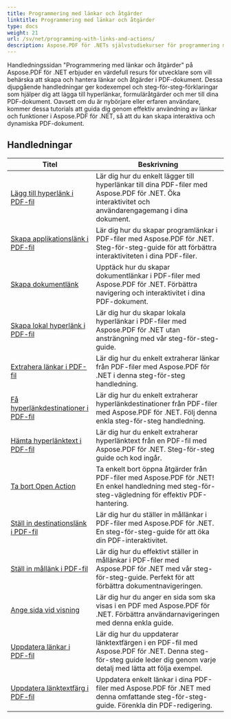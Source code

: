 ```yaml
---
title: Programmering med länkar och åtgärder
linktitle: Programmering med länkar och åtgärder
type: docs
weight: 21
url: /sv/net/programming-with-links-and-actions/
description: Aspose.PDF för .NETs självstudiekurser för programmering med länkar och åtgärder är en omfattande resurs för att bemästra skapa och hantera interaktiva länkar i PDF-dokument.
---
```

Handledningssidan "Programmering med länkar och åtgärder" på Aspose.PDF för .NET erbjuder en värdefull resurs för utvecklare som vill behärska att skapa och hantera länkar och åtgärder i PDF-dokument. Dessa djupgående handledningar ger kodexempel och steg-för-steg-förklaringar som hjälper dig att lägga till hyperlänkar, formuläråtgärder och mer till dina PDF-dokument. Oavsett om du är nybörjare eller erfaren användare, kommer dessa tutorials att guida dig genom effektiv användning av länkar och funktioner i Aspose.PDF för .NET, så att du kan skapa interaktiva och dynamiska PDF-dokument.

## Handledningar
| Titel | Beskrivning |
| --- | --- | 
| [Lägg till hyperlänk i PDF-fil](./add-hyperlink/) | Lär dig hur du enkelt lägger till hyperlänkar till dina PDF-filer med Aspose.PDF för .NET. Öka interaktivitet och användarengagemang i dina dokument. |  
| [Skapa applikationslänk i PDF-fil](./create-application-link/) | Lär dig hur du skapar programlänkar i PDF-filer med Aspose.PDF för .NET. Steg-för-steg-guide för att förbättra interaktiviteten i dina PDF-filer. |  
| [Skapa dokumentlänk](./create-document-link/) | Upptäck hur du skapar dokumentlänkar i PDF-filer med Aspose.PDF för .NET. Förbättra navigering och interaktivitet i dina PDF-dokument. |  
| [Skapa lokal hyperlänk i PDF-fil](./create-local-hyperlink/) | Lär dig hur du skapar lokala hyperlänkar i PDF-filer med Aspose.PDF för .NET utan ansträngning med vår steg-för-steg-guide. |  
| [Extrahera länkar i PDF-fil](./extract-links/) | Lär dig hur du enkelt extraherar länkar från PDF-filer med Aspose.PDF för .NET i denna steg-för-steg handledning. |  
| [Få hyperlänkdestinationer i PDF-fil](./get-hyperlink-destinations/) | Lär dig hur du enkelt extraherar hyperlänkdestinationer från PDF-filer med Aspose.PDF för .NET. Följ denna enkla steg-för-steg handledning. |  
| [Hämta hyperlänktext i PDF-fil](./get-hyperlink-text/) | Lär dig hur du enkelt extraherar hyperlänktext från en PDF-fil med Aspose.PDF för .NET. Steg-för-steg guide och kod ingår. |  
| [Ta bort Open Action](./remove-open-action/) | Ta enkelt bort öppna åtgärder från PDF-filer med Aspose.PDF för .NET! En enkel handledning med steg-för-steg-vägledning för effektiv PDF-hantering. |  
| [Ställ in destinationslänk i PDF-fil](./set-destination-link/) | Lär dig hur du ställer in mållänkar i PDF-filer med Aspose.PDF för .NET. En steg-för-steg-guide för att öka din PDF-interaktivitet. |  
| [Ställ in mållänk i PDF-fil](./set-target-link/) | Lär dig hur du effektivt ställer in mållänkar i PDF-filer med Aspose.PDF för .NET med vår steg-för-steg-guide. Perfekt för att förbättra dokumentnavigeringen. |  
| [Ange sida vid visning](./specify-page-when-viewing/) | Lär dig hur du anger en sida som ska visas i en PDF med Aspose.PDF för .NET. Förbättra användarnavigeringen med denna enkla guide. |  
| [Uppdatera länkar i PDF-fil](./update-links/) | Lär dig hur du uppdaterar länktextfärgen i en PDF-fil med Aspose.PDF för .NET. Denna steg-för-steg guide leder dig genom varje detalj med lätta att följa exempel. |  
| [Uppdatera länktextfärg i PDF-fil](./update-link-text-color/) | Uppdatera enkelt länkar i dina PDF-filer med Aspose.PDF för .NET med denna omfattande steg-för-steg-guide. Förenkla din PDF-redigering. |  